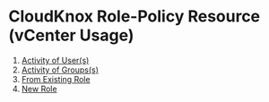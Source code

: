 # CloudKnox Role-Policy Resource (vCenter Usage)

1. [Activity of User(s)](./resource_cloudknox_role_policy_vcenter_activity_users.md)
2. [Activity of Groups(s)](./resource_cloudknox_role_policy_vcenter_activity_groups.md)
3. [From Existing Role](./resource_cloudknox_role_policy_vcenter_from_existing_role.md)
4. [New Role](./resource_cloudknox_role_policy_vcenter_new_role.md)
